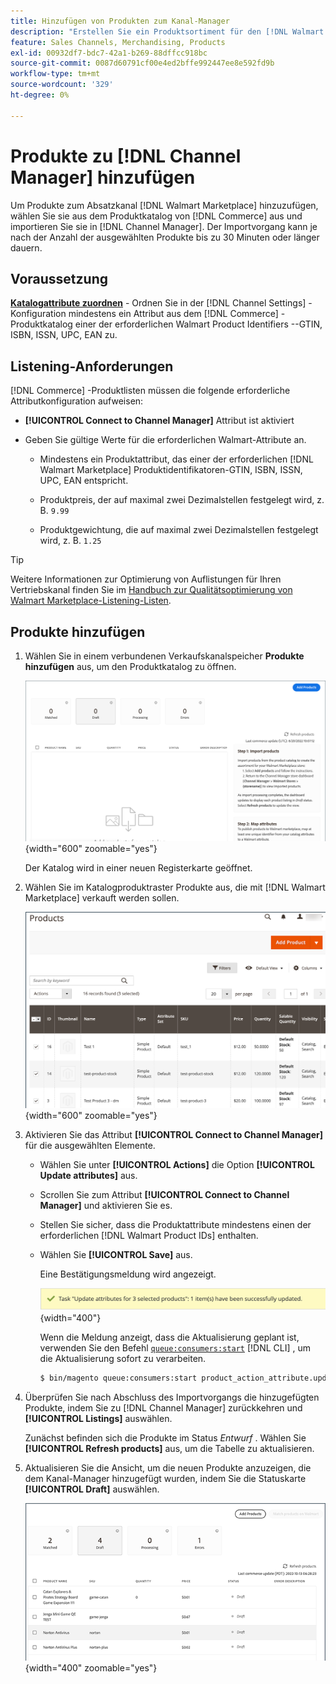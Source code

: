 ```yaml
---
title: Hinzufügen von Produkten zum Kanal-Manager
description: "Erstellen Sie ein Produktsortiment für den [!DNL Walmart Marketplace] Verkauf, indem Sie Produkte aus dem Katalog zum im Kanal-Manager konfigurierten Vertriebskanal hinzufügen."
feature: Sales Channels, Merchandising, Products
exl-id: 00932df7-bdc7-42a1-b269-88dffcc918bc
source-git-commit: 0087d60791cf00e4ed2bffe992447ee8e592fd9b
workflow-type: tm+mt
source-wordcount: '329'
ht-degree: 0%

---
```



# Produkte zu [!DNL Channel Manager] hinzufügen

Um Produkte zum Absatzkanal [!DNL Walmart Marketplace] hinzuzufügen, wählen Sie sie aus dem Produktkatalog von [!DNL Commerce] aus und importieren Sie sie in [!DNL Channel Manager].
Der Importvorgang kann je nach der Anzahl der ausgewählten Produkte bis zu 30 Minuten oder länger dauern.

## Voraussetzung

**[Katalogattribute zuordnen](map-catalog-attributes.md)** - Ordnen Sie in der [!DNL Channel Settings] -Konfiguration mindestens ein Attribut aus dem [!DNL Commerce] -Produktkatalog einer der erforderlichen Walmart Product Identifiers --GTIN, ISBN, ISSN, UPC, EAN zu.

## Listening-Anforderungen

[!DNL Commerce] -Produktlisten müssen die folgende erforderliche Attributkonfiguration aufweisen:

- **[!UICONTROL Connect to Channel Manager]** Attribut ist aktiviert

- Geben Sie gültige Werte für die erforderlichen Walmart-Attribute an.

   - Mindestens ein Produktattribut, das einer der erforderlichen [!DNL Walmart Marketplace] Produktidentifikatoren-GTIN, ISBN, ISSN, UPC, EAN entspricht.

   - Produktpreis, der auf maximal zwei Dezimalstellen festgelegt wird, z. B. `9.99`

   - Produktgewichtung, die auf maximal zwei Dezimalstellen festgelegt wird, z. B. `1.25`

>[!TIP]
>
>Weitere Informationen zur Optimierung von Auflistungen für Ihren Vertriebskanal finden Sie im [Handbuch zur Qualitätsoptimierung von Walmart Marketplace-Listening-Listen](https://marketplace.walmart.com/wp-content/uploads/2020/09/WMP_listing_quality_optimization_guide.pdf).

## Produkte hinzufügen

1. Wählen Sie in einem verbundenen Verkaufskanalspeicher **Produkte hinzufügen** aus, um den Produktkatalog zu öffnen.

   ![Produkte zum Verkaufskanalspeicher hinzufügen](assets/add-initial-products-to-connected-channel.png){width="600" zoomable="yes"}

   Der Katalog wird in einer neuen Registerkarte geöffnet.

1. Wählen Sie im Katalogproduktraster Produkte aus, die mit [!DNL Walmart Marketplace] verkauft werden sollen.

   ![Produkte an den Verkaufskanalspeicher senden](assets/select-products-from-catalog.png){width="600" zoomable="yes"}

1. Aktivieren Sie das Attribut **[!UICONTROL Connect to Channel Manager]** für die ausgewählten Elemente.

   - Wählen Sie unter **[!UICONTROL Actions]** die Option **[!UICONTROL Update attributes]** aus.

   - Scrollen Sie zum Attribut **[!UICONTROL Connect to Channel Manager]** und aktivieren Sie es.

   - Stellen Sie sicher, dass die Produktattribute mindestens einen der erforderlichen [!DNL Walmart Product IDs] enthalten.

   - Wählen Sie **[!UICONTROL Save]** aus.

     Eine Bestätigungsmeldung wird angezeigt.

     ![Meldung über den Produktimport aus dem Katalog zur Bestätigung des Verkaufskanals](assets/product-import-from-catalog-confirmation.png){width="400"}

     Wenn die Meldung anzeigt, dass die Aktualisierung geplant ist, verwenden Sie den Befehl [`queue:consumers:start`](https://experienceleague.adobe.com/docs/commerce-operations/configuration-guide/cli/start-message-queues.html) [!DNL CLI] , um die Aktualisierung sofort zu verarbeiten.

     ```bash
     $ bin/magento queue:consumers:start product_action_attribute.update
     ```

1. Überprüfen Sie nach Abschluss des Importvorgangs die hinzugefügten Produkte, indem Sie zu [!DNL Channel Manager] zurückkehren und **[!UICONTROL Listings]** auswählen.

   Zunächst befinden sich die Produkte im Status *Entwurf* . Wählen Sie **[!UICONTROL Refresh products]** aus, um die Tabelle zu aktualisieren.

1. Aktualisieren Sie die Ansicht, um die neuen Produkte anzuzeigen, die dem Kanal-Manager hinzugefügt wurden, indem Sie die Statuskarte **[!UICONTROL Draft]** auswählen.

   ![In den verbundenen Vertriebskanal importierte Produkte](assets/products-in-marketplace-sales-channel.png){width="400" zoomable="yes"}


